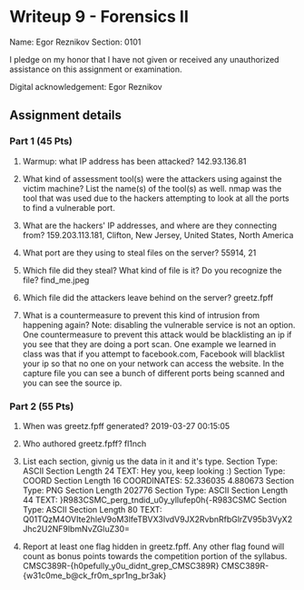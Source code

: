 # Writeup 9 - Forensics II

Name: Egor Reznikov
Section: 0101

I pledge on my honor that I have not given or received any unauthorized assistance on this assignment or examination.

Digital acknowledgement: Egor Reznikov


## Assignment details

### Part 1 (45 Pts)

1. Warmup: what IP address has been attacked?
    142.93.136.81

2. What kind of assessment tool(s) were the attackers using against the victim machine? List the name(s) of the tool(s) as well.
    nmap was the tool that was used due to the hackers attempting to look at all the ports to find a vulnerable port.

3. What are the hackers' IP addresses, and where are they connecting from?
    159.203.113.181, Clifton, New Jersey, United States, North America

4. What port are they using to steal files on the server?
    55914, 21

5. Which file did they steal? What kind of file is it? Do you recognize the file?
    find_me.jpeg

6. Which file did the attackers leave behind on the server?
    greetz.fpff

7. What is a countermeasure to prevent this kind of intrusion from happening again? Note: disabling the vulnerable service is not an option.
    One countermeasure to prevent this attack would be blacklisting an ip if you see that they are doing a port scan. One example we learned in class was that if you attempt to facebook.com, Facebook will blacklist your ip so that no one on your network can access the website. In the capture file you can see a bunch of different ports being scanned and you can see the source ip.
### Part 2 (55 Pts)
1. When was greetz.fpff generated?
    2019-03-27 00:15:05

2. Who authored greetz.fpff?
    fl1nch

3. List each section, givnig us the data in it and it's type.
    Section Type: ASCII
    Section Length 24
    TEXT: Hey you, keep looking :)
    Section Type: COORD
    Section Length 16
    COORDINATES: 52.336035 4.880673
    Section Type: PNG
    Section Length 202776
    Section Type: ASCII
    Section Length 44
    TEXT: }R983CSMC_perg_tndid_u0y_yllufep0h{-R983CSMC
    Section Type: ASCII
    Section Length 80
    TEXT: Q01TQzM4OVIte2hleV9oM3lfeTBVX3lvdV9JX2RvbnRfbGlrZV95b3VyX2Jhc2U2NF9lbmNvZGluZ30=

4. Report at least one flag hidden in greetz.fpff. Any other flag found will count as bonus points towards the competition portion of the syllabus.
    CMSC389R-{h0pefully_y0u_didnt_grep_CMSC389R}
    CMSC389R-{w31c0me_b@ck_fr0m_spr1ng_br3ak}